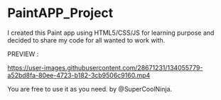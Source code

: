 # PaintAPP_Project
I created this Paint app using HTML5/CSS/JS for learning purpose and decided to share my code for all wanted to work with.

 

PREVIEW : 







https://user-images.githubusercontent.com/28671231/134055779-a52bd8fa-80ee-4723-b182-3cb9506c9160.mp4







You are free to use it as you need. by @SuperCoolNinja.




